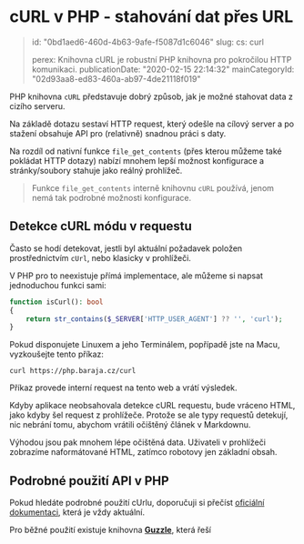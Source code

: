 cURL v PHP - stahování dat přes URL
===================================

> id: "0bd1aed6-460d-4b63-9afe-f5087d1c6046"
> slug:
> 	cs: curl
>
> perex: Knihovna cURL je robustní PHP knihovna pro pokročilou HTTP komunikaci.
> publicationDate: "2020-02-15 22:14:32"
> mainCategoryId: "02d93aa8-ed83-460a-ab97-4de21118f019"

PHP knihovna `cURL` představuje dobrý způsob, jak je možné stahovat data z cizího serveru.

Na základě dotazu sestaví HTTP request, který odešle na cílový server a po stažení obsahuje API pro (relativně) snadnou práci s daty.

Na rozdíl od nativní funkce `file_get_contents` (přes kterou můžeme také pokládat HTTP dotazy) nabízí mnohem lepší možnost konfigurace a stránky/soubory stahuje jako reálný prohlížeč.

> Funkce `file_get_contents` interně knihovnu `cURL` používá, jenom nemá tak podrobné možnosti konfigurace.

Detekce cURL módu v requestu
----------------------------

Často se hodí detekovat, jestli byl aktuální požadavek položen prostřednictvím `cUrl`, nebo klasicky v prohlížeči.

V PHP pro to neexistuje přímá implementace, ale můžeme si napsat jednoduchou funkci sami:

```php
function isCurl(): bool
{
    return str_contains($_SERVER['HTTP_USER_AGENT'] ?? '', 'curl');
}
```

Pokud disponujete Linuxem a jeho Terminálem, popřípadě jste na Macu, vyzkoušejte tento příkaz:

```shell
curl https://php.baraja.cz/curl
```

Příkaz provede interní request na tento web a vrátí výsledek.

Kdyby aplikace neobsahovala detekce cURL requestu, bude vráceno HTML, jako kdyby šel request z prohlížeče. Protože se ale typy requestů detekují, nic nebrání tomu, abychom vrátili očištěný článek v Markdownu.

Výhodou jsou pak mnohem lépe očištěná data. Uživateli v prohlížeči zobrazíme naformátované HTML, zatímco robotovy jen základní obsah.

Podrobné použití API v PHP
--------------------------

Pokud hledáte podrobné použití cUrlu, doporučuji si přečíst <a href="https://www.php.net/manual/en/book.curl.php">oficiální dokumentaci</a>, která je vždy aktuální.

Pro běžné použití existuje knihovna <a href="https://docs.guzzlephp.org/en/stable/">**Guzzle**</a>, která řeší

